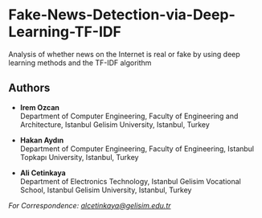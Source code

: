 # Fake-News-Detection-via-Deep-Learning-TF-IDF

Analysis of whether news on the Internet is real or fake by using deep learning methods and the TF-IDF algorithm

## Authors
- **Irem Ozcan**  
  Department of Computer Engineering, Faculty of Engineering and Architecture, Istanbul Gelisim University, Istanbul, Turkey

- **Hakan Aydın**  
  Department of Computer Engineering, Faculty of Engineering, Istanbul Topkapı University, Istanbul, Turkey

- **Ali Cetinkaya**  
  Department of Electronics Technology, Istanbul Gelisim Vocational School, Istanbul Gelisim University, Istanbul, Turkey  

*For Correspondence: alcetinkaya@gelisim.edu.tr*

